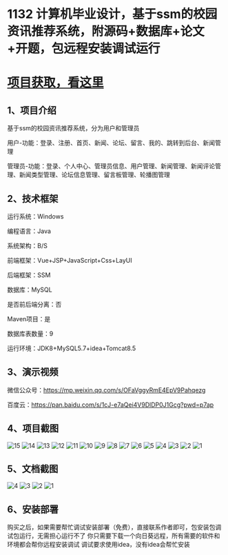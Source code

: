 # 1132 计算机毕业设计，基于ssm的校园资讯推荐系统，附源码+数据库+论文+开题，包远程安装调试运行

# [项目获取，看这里](https://mbd.pub/o/bread/mbd-aJeWk5dx "项目获取，看这里")

## 1、项目介绍

基于ssm的校园资讯推荐系统，分为用户和管理员

用户-功能：登录、注册、首页、新闻、论坛、留言、我的、跳转到后台、新闻管理

管理员-功能：登录、个人中心、管理员信息、用户管理、新闻管理、新闻评论管理、新闻类型管理、论坛信息管理、留言板管理、轮播图管理

## 2、技术框架

运行系统：Windows

编程语言：Java

系统架构：B/S

前端框架：Vue+JSP+JavaScript+Css+LayUI

后端框架：SSM

数据库：MySQL

是否前后端分离：否

Maven项目：是

数据库表数量：9

运行环境：JDK8+MySQL5.7+idea+Tomcat8.5

## 3、演示视频

微信公众号：https://mp.weixin.qq.com/s/OFaVggyRmE4EpV9Pahqezg

百度云：https://pan.baidu.com/s/1cJ-e7aQei4V9DlDP0J1Gcg?pwd=p7ap 

## 4、项目截图  
![15](https://javabscode.github.io/picx-images-hosting/1132-计算机毕业设计-基于ssm的校园资讯推荐系统-附源码+数据库+论文+开题-包远程安装调试运行-运行截图/15.webp)
![14](https://javabscode.github.io/picx-images-hosting/1132-计算机毕业设计-基于ssm的校园资讯推荐系统-附源码+数据库+论文+开题-包远程安装调试运行-运行截图/14.webp)
![13](https://javabscode.github.io/picx-images-hosting/1132-计算机毕业设计-基于ssm的校园资讯推荐系统-附源码+数据库+论文+开题-包远程安装调试运行-运行截图/13.webp)
![12](https://javabscode.github.io/picx-images-hosting/1132-计算机毕业设计-基于ssm的校园资讯推荐系统-附源码+数据库+论文+开题-包远程安装调试运行-运行截图/12.webp)
![11](https://javabscode.github.io/picx-images-hosting/1132-计算机毕业设计-基于ssm的校园资讯推荐系统-附源码+数据库+论文+开题-包远程安装调试运行-运行截图/11.webp)
![10](https://javabscode.github.io/picx-images-hosting/1132-计算机毕业设计-基于ssm的校园资讯推荐系统-附源码+数据库+论文+开题-包远程安装调试运行-运行截图/10.webp)
![9](https://javabscode.github.io/picx-images-hosting/1132-计算机毕业设计-基于ssm的校园资讯推荐系统-附源码+数据库+论文+开题-包远程安装调试运行-运行截图/9.webp)
![8](https://javabscode.github.io/picx-images-hosting/1132-计算机毕业设计-基于ssm的校园资讯推荐系统-附源码+数据库+论文+开题-包远程安装调试运行-运行截图/8.webp)
![7](https://javabscode.github.io/picx-images-hosting/1132-计算机毕业设计-基于ssm的校园资讯推荐系统-附源码+数据库+论文+开题-包远程安装调试运行-运行截图/7.webp)
![6](https://javabscode.github.io/picx-images-hosting/1132-计算机毕业设计-基于ssm的校园资讯推荐系统-附源码+数据库+论文+开题-包远程安装调试运行-运行截图/6.webp)
![5](https://javabscode.github.io/picx-images-hosting/1132-计算机毕业设计-基于ssm的校园资讯推荐系统-附源码+数据库+论文+开题-包远程安装调试运行-运行截图/5.webp)
![4](https://javabscode.github.io/picx-images-hosting/1132-计算机毕业设计-基于ssm的校园资讯推荐系统-附源码+数据库+论文+开题-包远程安装调试运行-运行截图/4.webp)
![3](https://javabscode.github.io/picx-images-hosting/1132-计算机毕业设计-基于ssm的校园资讯推荐系统-附源码+数据库+论文+开题-包远程安装调试运行-运行截图/3.webp)
![2](https://javabscode.github.io/picx-images-hosting/1132-计算机毕业设计-基于ssm的校园资讯推荐系统-附源码+数据库+论文+开题-包远程安装调试运行-运行截图/2.webp)
![1](https://javabscode.github.io/picx-images-hosting/1132-计算机毕业设计-基于ssm的校园资讯推荐系统-附源码+数据库+论文+开题-包远程安装调试运行-运行截图/1.webp)















## 5、文档截图
![4](https://javabscode.github.io/picx-images-hosting/1132-计算机毕业设计-基于ssm的校园资讯推荐系统-附源码+数据库+论文+开题-包远程安装调试运行-文档截图/4.webp)
![3](https://javabscode.github.io/picx-images-hosting/1132-计算机毕业设计-基于ssm的校园资讯推荐系统-附源码+数据库+论文+开题-包远程安装调试运行-文档截图/3.webp)
![2](https://javabscode.github.io/picx-images-hosting/1132-计算机毕业设计-基于ssm的校园资讯推荐系统-附源码+数据库+论文+开题-包远程安装调试运行-文档截图/2.webp)
![1](https://javabscode.github.io/picx-images-hosting/1132-计算机毕业设计-基于ssm的校园资讯推荐系统-附源码+数据库+论文+开题-包远程安装调试运行-文档截图/1.webp)




## 6、安装部署

购买之后，如果需要帮忙调试安装部署（免费），直接联系作者即可，包安装包调试包运行，无需担心运行不了
你只需要下载一个向日葵远程，所有需要的软件和环境都会帮你远程安装调试
调试要求使用idea，没有idea会帮忙安装
